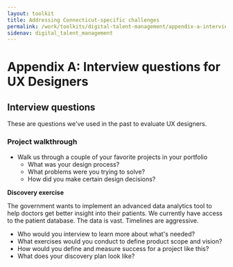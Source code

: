 ```yaml
---
layout: toolkit
title: Addressing Connecticut-specific challenges
permalink: /work/toolkits/digital-talent-management/appendix-a-interview-questions-for-ux-designers/
sidenav: digital_talent_management
---
```


# Appendix A: Interview questions for UX Designers

## Interview questions

These are questions we've used in the past to evaluate UX designers.

### Project walkthrough

- Walk us through a couple of your favorite projects in your portfolio
    - What was your design process?
    - What problems were you trying to solve?
    - How did you make certain design decisions?

**Discovery exercise**

The government wants to implement an advanced data analytics tool to help doctors get better insight into their patients. We currently have access to the patient database. The data is vast. Timelines are aggressive.

- Who would you interview to learn more about what's needed?
- What exercises would you conduct to define product scope and vision?
- How would you define and measure success for a project like this?
- What does your discovery plan look like?
